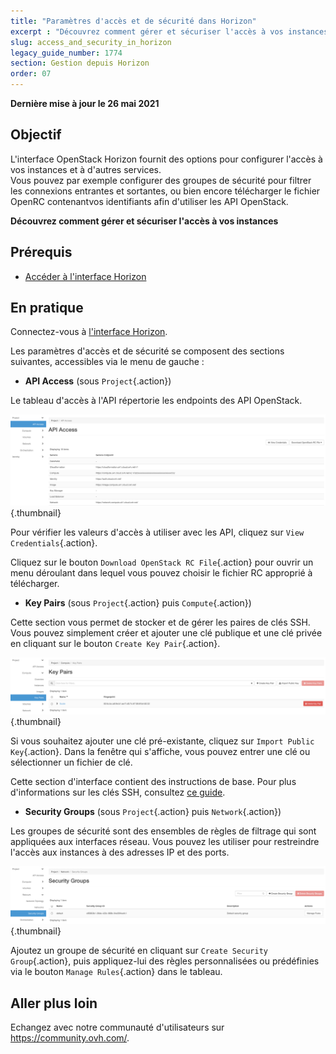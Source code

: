 ```yaml
---
title: "Paramètres d'accès et de sécurité dans Horizon"
excerpt : "Découvrez comment gérer et sécuriser l'accès à vos instances"
slug: access_and_security_in_horizon
legacy_guide_number: 1774
section: Gestion depuis Horizon
order: 07
---
```


**Dernière mise à jour le 26 mai 2021**

## Objectif

L'interface OpenStack Horizon fournit des options pour configurer l'accès à vos instances et à d'autres services.<br>
Vous pouvez par exemple configurer des groupes de sécurité pour filtrer les connexions entrantes et sortantes, ou bien encore télécharger le fichier OpenRC contenantvos identifiants afin d'utiliser les API OpenStack.

**Découvrez comment gérer et sécuriser l'accès à vos instances**

## Prérequis

- [Accéder à l'interface Horizon](../horizon/)

## En pratique

Connectez-vous à [l'interface Horizon](https://horizon.cloud.ovh.net/auth/login/).

Les paramètres d'accès et de sécurité se composent des sections suivantes, accessibles via le menu de gauche :

- **API Access** (sous `Project`{.action})

Le tableau d'accès à l'API répertorie les endpoints des API OpenStack.

![horizon - accès API](images/api_access.png){.thumbnail}

Pour vérifier les valeurs d'accès à utiliser avec les API, cliquez sur `View Credentials`{.action}.

Cliquez sur le bouton `Download OpenStack RC File`{.action} pour ouvrir un menu déroulant dans lequel vous pouvez choisir le fichier RC approprié à télécharger.

- **Key Pairs** (sous `Project`{.action} puis `Compute`{.action})

Cette section vous permet de stocker et de gérer les paires de clés SSH. Vous pouvez simplement créer et ajouter une clé publique et une clé privée en cliquant sur le bouton `Create Key Pair`{.action}.

![horizon - clés SSH](images/key_pairs.png){.thumbnail}

Si vous souhaitez ajouter une clé pré-existante, cliquez sur `Import Public Key`{.action}. Dans la fenêtre qui s'affiche, vous pouvez entrer une clé ou sélectionner un fichier de clé.

Cette section d'interface contient des instructions de base. Pour plus d'informations sur les clés SSH, consultez [ce guide](../creation-des-cles-ssh/).

- **Security Groups** (sous `Project`{.action} puis `Network`{.action})

Les groupes de sécurité sont des ensembles de règles de filtrage qui sont appliquées aux interfaces réseau. Vous pouvez les utiliser pour restreindre l'accès aux instances à des adresses IP et des ports.

![horizon - groupes de sécurité](images/security_groups.png){.thumbnail}

Ajoutez un groupe de sécurité en cliquant sur `Create Security Group`{.action}, puis appliquez-lui des règles personnalisées ou prédéfinies via le bouton `Manage Rules`{.action} dans le tableau.

## Aller plus loin

Echangez avec notre communauté d'utilisateurs sur <https://community.ovh.com/>.

